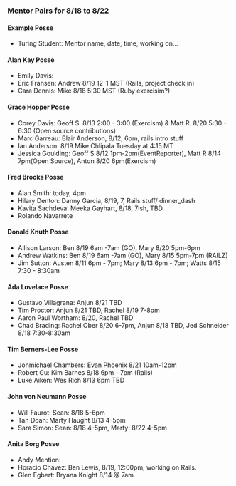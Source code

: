 ### Mentor Pairs for 8/18 to 8/22

#### Example Posse
* Turing Student: Mentor name, date, time, working on...

#### Alan Kay Posse
  * Emily Davis:
  * Eric Fransen: Andrew 8/19 12-1 MST (Rails, project check in)
  * Cara Dennis:  Mike   8/18 5:30 MST (Ruby exercisim?) 

#### Grace Hopper Posse
  * Corey Davis: Geoff S. 8/13 2:00 - 3:00 (Exercism) & Matt R. 8/20 5:30 - 6:30 (Open source contributions)
  * Marc Garreau: Blair Anderson, 8/12, 6pm, rails intro stuff
  * Ian Anderson: 8/19 Mike Chlipala Tuesday at 4:15 MT
  * Jessica Goulding: Geoff S 8/12 1pm-2pm(EventReporter), Matt R 8/14 7pm(Open Source), Anton 8/20 6pm(Exercism)

#### Fred Brooks Posse
  * Alan Smith: today, 4pm
  * Hilary Denton: Danny Garcia, 8/19, 7, Rails stuff/ dinner_dash
  * Kavita Sachdeva: Meeka Gayhart, 8/18, 7ish, TBD
  * Rolando Navarrete

#### Donald Knuth Posse
  * Allison Larson: Ben 8/19 6am -7am (GO), Mary 8/20 5pm-6pm
  * Andrew Watkins: Ben 8/19 6am -7am (GO), Mary 8/15 5pm-7pm (RAILZ)
  * Jim Sutton: Austen 8/11 6pm - 7pm; Mary 8/13 6pm - 7pm; Watts 8/15 7:30 - 8:30am

#### Ada Lovelace Posse
  * Gustavo Villagrana: Anjun 8/21 TBD
  * Tim Proctor: Anjun 8/21 TBD, Rachel 8/19 7-8pm
  * Aaron Paul Wortham: 8/20, Rachel TBD
  * Chad Brading: Rachel Ober 8/20 6-7pm, Anjun 8/18 TBD, Jed Schneider 8/18 7:30-8:30am

#### Tim Berners-Lee Posse
  * Jonmichael Chambers: Evan Phoenix 8/21 10am-12pm
  * Robert Gu: Kim Barnes 8/18 6pm - 7pm (Rails)
  * Luke Aiken: Wes Rich 8/13 6pm TBD

#### John von Neumann Posse
  * Will Faurot: Sean: 8/18 5-6pm
  * Tan Doan: Marty Haught 8/13 4-5pm
  * Sara Simon: Sean: 8/18 4-5pm, Marty: 8/22 4-5pm

#### Anita Borg Posse
  * Andy Mention:
  * Horacio Chavez: Ben Lewis, 8/19, 12:00pm, working on Rails.
  * Glen Egbert: Bryana Knight 8/14 @ 7am.
